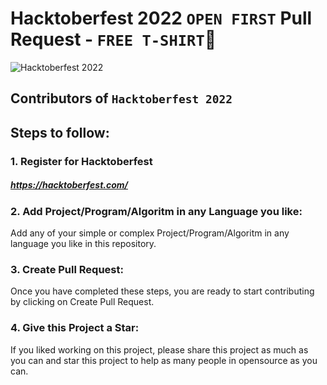 # Hacktoberfest 2022 `OPEN FIRST` Pull Request - `FREE T-SHIRT`🎉
![Hacktoberfest 2022](https://uno-website-assets.s3.amazonaws.com/wp-content/uploads/2022/09/28094927/Uno_HackFest22_Hero_V1-1024x395.jpg)


## Contributors of `Hacktoberfest 2022`

## Steps to follow:

### 1. Register for Hacktoberfest

##### https://hacktoberfest.com/

### 2. Add Project/Program/Algoritm in any Language you like:

Add any of your simple or complex Project/Program/Algoritm in any language you like in this repository.

### 3. Create Pull Request:

Once you have completed these steps, you are ready to start contributing by clicking on Create Pull Request.

### 4. Give this Project a Star:

If you liked working on this project, please share this project as much as you can and star this project to help as many people in opensource as you can.

